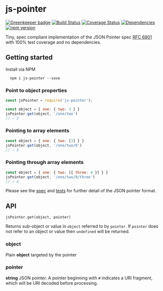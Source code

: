 # js-pointer

[![Greenkeeper badge](https://badges.greenkeeper.io/toboid/js-pointer.svg)](https://greenkeeper.io/)
[![Build Status](https://travis-ci.org/toboid/js-pointer.svg?branch=master)](https://travis-ci.org/toboid/js-pointer)
[![Coverage Status](https://coveralls.io/repos/github/toboid/js-pointer/badge.svg?branch=master)](https://coveralls.io/github/toboid/js-pointer?branch=master)
[![Dependencies](https://david-dm.org/toboid/js-pointer.svg)](https://github.com/toboid/js-pointer/blob/master/package.json)
[![npm version](https://badge.fury.io/js/js-pointer.svg)](https://badge.fury.io/js/js-pointer)

Tiny, spec compliant implementation of the JSON Pointer spec [RFC 6901](https://tools.ietf.org/html/rfc6901) with 100% test coverage and no dependencies.

## Getting started
Install via NPM
```
  npm i js-pointer --save
```

### Point to object properties
``` javascript
const jsPointer = require('js-pointer');

const object = { one: { two: 3 } }
jsPointer.get(object, '/one/two')
// → 3

```
### Pointing to array elements
``` javascript
const object = { one: { two: [3] } }
jsPointer.get(object, '/one/two/0')
// → 3
```

### Pointing through array elements
``` javascript
const object = { one: { two: [{ three: 4 }] } }
jsPointer.get(object, '/one/two/0/three')
// → 4
```

Please see the [spec](https://tools.ietf.org/html/rfc6901) and [tests](https://github.com/toboid/js-pointer/blob/master/test/dereferencing-tests.js) for further detail of the JSON pointer format.

## API
`jsPointer.get(object, pointer)`

Returns sub-object or value in `object` referred to by `pointer`.
If `pointer` does not refer to an object or value then `undefined` will be returned.

### object
Plain **object** targeted by the pointer

### pointer
**string** JSON pointer. A pointer beginning with `#` indicates a URI fragment, which will be URI decoded before processing.
